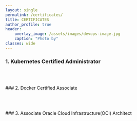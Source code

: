 ```yaml
---
layout: single
permalink: /certificates/
title: CERTIFICATES
author_profile: true
header:
    overlay_image: /assets/images/devops-image.jpg
    caption: "Photo by"
classes: wide
---
```

### 1. Kubernetes Certified Administrator 
<figure style="width: 30%" class="align-left">
  <img src="{{ site.url }}{{ site.baseurl }}/assets/images/cka-logo.jpeg" alt=""><br />
</figure> 

<br />
<br />
### 2. Docker Certified Associate 
<figure style="width: 30%" class="align-left">
  <img src="{{ site.url }}{{ site.baseurl }}/assets/images/DCA-logo.jpeg" alt=""><br />
</figure> 

<br />
<br />
### 3. Associate Oracle Cloud Infrastructure(OCI) Architect 
<figure style="width: 30%" class="align-left">
  <img src="{{ site.url }}{{ site.baseurl }}/assets/images/oci-certified-architect-associate.png" alt="">
</figure> 
